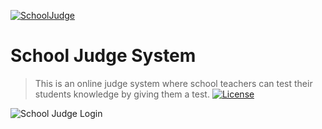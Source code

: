 <a href="https://github.com/Svetloslav15/school-judge-system"><img src="https://i.imgur.com/JtHwwum.png" title="SchoolJudge" alt="SchoolJudge"></a>

# School Judge System

> This is an online judge system where school teachers can test their students knowledge by giving them a test.
[![License](http://img.shields.io/:license-mit-blue.svg?style=flat-square)](http://badges.mit-license.org)

![School Judge Login](https://i.imgur.com/Ndojb76.png)
